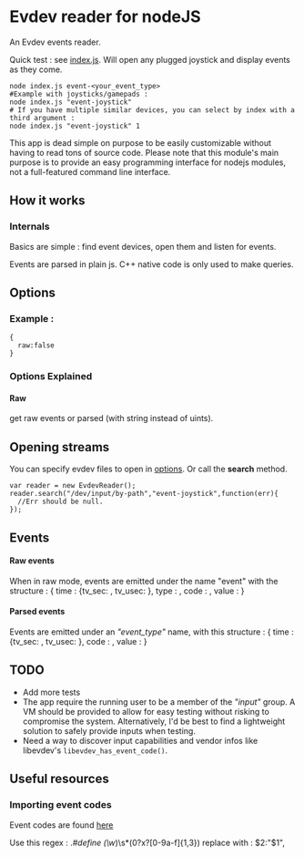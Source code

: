 # Evdev reader for nodeJS

An Evdev events reader.

Quick test : see [index.js](https://github.com/sdumetz/blob/master/index.js). Will open any plugged joystick and display events as they come.

    node index.js event-<your_event_type>
    #Example with joysticks/gamepads :
    node index.js "event-joystick"
    # If you have multiple similar devices, you can select by index with a third argument :
    node index.js "event-joystick" 1

This app is dead simple on purpose to be easily customizable without having to read tons of source code. Please note that this module's main purpose is to provide an easy programming interface for nodejs modules, not a full-featured command line interface.


## How it works

### Internals
Basics are simple : find event devices, open them and listen for events.

Events are parsed in plain js. C++ native code is only used to make queries.

## Options

### Example :
    {
      raw:false
    }

### Options Explained
#### Raw
*<bool>*
get raw events or parsed (with string instead of uints).



## Opening streams

You can specify evdev files to open in [options](#options). Or call the **search** method.

    var reader = new EvdevReader();
    reader.search("/dev/input/by-path","event-joystick",function(err){
      //Err should be null.
    });


## Events

#### Raw events
When in raw mode, events are emitted under the name "event" with the structure :
    {
      time : {tv_sec: <long>, tv_usec: <long>},
      type : <uint16>,
      code : <uint16>,
      value : <uint32>
    }

#### Parsed events

Events are emitted under an *"event_type"* name, with this structure :
    {
      time : {tv_sec: <long>, tv_usec: <long>},
      code : <string>,
      value : <uint32>
    }

## TODO

- Add more tests
- The app require the running user to be a member of the *"input"* group. A VM should be provided to allow for easy testing without risking to compromise the system. Alternatively, I'd be best to find a lightweight solution to safely provide inputs when testing.
- Need a way to discover input capabilities and vendor infos like libevdev's ```libevdev_has_event_code()```.


## Useful resources

### Importing event codes

Event codes are found [here](https://github.com/torvalds/linux/blob/master/include/uapi/linux/input.h)

Use this regex :
    .*#define (\w*)\s*(0?x?[0-9a-f]{1,3})
replace with :
    $2:"$1",
